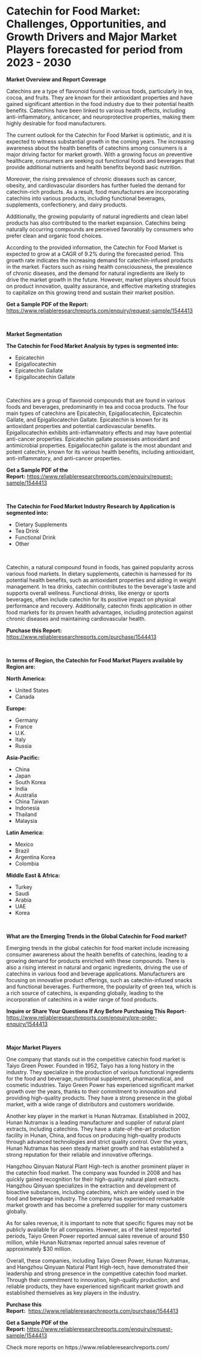 <p><h1>Catechin for Food Market: Challenges, Opportunities, and Growth Drivers and Major Market Players forecasted for period from 2023 - 2030</h1></p><p><strong>Market Overview and Report Coverage</strong></p>
<p><p>Catechins are a type of flavonoid found in various foods, particularly in tea, cocoa, and fruits. They are known for their antioxidant properties and have gained significant attention in the food industry due to their potential health benefits. Catechins have been linked to various health effects, including anti-inflammatory, anticancer, and neuroprotective properties, making them highly desirable for food manufacturers.</p><p>The current outlook for the Catechin for Food Market is optimistic, and it is expected to witness substantial growth in the coming years. The increasing awareness about the health benefits of catechins among consumers is a major driving factor for market growth. With a growing focus on preventive healthcare, consumers are seeking out functional foods and beverages that provide additional nutrients and health benefits beyond basic nutrition.</p><p>Moreover, the rising prevalence of chronic diseases such as cancer, obesity, and cardiovascular disorders has further fueled the demand for catechin-rich products. As a result, food manufacturers are incorporating catechins into various products, including functional beverages, supplements, confectionery, and dairy products.</p><p>Additionally, the growing popularity of natural ingredients and clean label products has also contributed to the market expansion. Catechins being naturally occurring compounds are perceived favorably by consumers who prefer clean and organic food choices.</p><p>According to the provided information, the Catechin for Food Market is expected to grow at a CAGR of 9.2% during the forecasted period. This growth rate indicates the increasing demand for catechin-infused products in the market. Factors such as rising health consciousness, the prevalence of chronic diseases, and the demand for natural ingredients are likely to drive the market growth in the future. However, market players should focus on product innovation, quality assurance, and effective marketing strategies to capitalize on this growing trend and sustain their market position.</p></p>
<p><strong>Get a Sample PDF of the Report:</strong> <a href="https://www.reliableresearchreports.com/enquiry/request-sample/1544413">https://www.reliableresearchreports.com/enquiry/request-sample/1544413</a></p>
<p>&nbsp;</p>
<p><strong>Market Segmentation</strong></p>
<p><strong>The Catechin for Food Market Analysis by types is segmented into:</strong></p>
<p><ul><li>Epicatechin</li><li>Epigallocatechin</li><li>Epicatechin Gallate</li><li>Epigallocatechin Gallate</li></ul></p>
<p>&nbsp;</p>
<p><p>Catechins are a group of flavonoid compounds that are found in various foods and beverages, predominantly in tea and cocoa products. The four main types of catechins are Epicatechin, Epigallocatechin, Epicatechin Gallate, and Epigallocatechin Gallate. Epicatechin is known for its antioxidant properties and potential cardiovascular benefits. Epigallocatechin exhibits anti-inflammatory effects and may have potential anti-cancer properties. Epicatechin gallate possesses antioxidant and antimicrobial properties. Epigallocatechin gallate is the most abundant and potent catechin, known for its various health benefits, including antioxidant, anti-inflammatory, and anti-cancer properties.</p></p>
<p><strong>Get a Sample PDF of the Report:</strong>&nbsp;<a href="https://www.reliableresearchreports.com/enquiry/request-sample/1544413">https://www.reliableresearchreports.com/enquiry/request-sample/1544413</a></p>
<p>&nbsp;</p>
<p><strong>The Catechin for Food Market Industry Research by Application is segmented into:</strong></p>
<p><ul><li>Dietary Supplements</li><li>Tea Drink</li><li>Functional Drink</li><li>Other</li></ul></p>
<p>&nbsp;</p>
<p><p>Catechin, a natural compound found in foods, has gained popularity across various food markets. In dietary supplements, catechin is harnessed for its potential health benefits, such as antioxidant properties and aiding in weight management. In tea drinks, catechin contributes to the beverage's taste and supports overall wellness. Functional drinks, like energy or sports beverages, often include catechin for its positive impact on physical performance and recovery. Additionally, catechin finds application in other food markets for its proven health advantages, including protection against chronic diseases and maintaining cardiovascular health.</p></p>
<p><strong>Purchase this Report:</strong>&nbsp; <a href="https://www.reliableresearchreports.com/purchase/1544413">https://www.reliableresearchreports.com/purchase/1544413</a></p>
<p>&nbsp;</p>
<p><strong>In terms of Region, the Catechin for Food Market Players available by Region are:</strong></p>
<p>
    <p> <strong> North America: </strong>
        <ul>
            <li>United States</li>
            <li>Canada</li>
        </ul>
        </p> 
    <p> <strong> Europe: </strong>
        <ul>
            <li>Germany</li>
            <li>France</li>
            <li>U.K.</li>
            <li>Italy</li>
            <li>Russia</li>
        </ul>
        </p> 
    <p> <strong> Asia-Pacific: </strong>
        <ul>
            <li>China</li>
            <li>Japan</li>
            <li>South Korea</li>
            <li>India</li>
            <li>Australia</li>
            <li>China Taiwan</li>
            <li>Indonesia</li>
            <li>Thailand</li>
            <li>Malaysia</li>
        </ul>
        </p> 
    <p> <strong> Latin America: </strong>
        <ul>
            <li>Mexico</li>
            <li>Brazil</li>
            <li>Argentina Korea</li>
            <li>Colombia</li>
        </ul>
        </p> 
    <p> <strong> Middle East & Africa: </strong>
        <ul>
            <li>Turkey</li>
            <li>Saudi</li>
            <li>Arabia</li>
            <li>UAE</li>
            <li>Korea</li>
        </ul>
    </p>
    </p>
<p>&nbsp;</p>
<p><strong>What are the Emerging Trends in the Global Catechin for Food market?</strong></p>
<p><p>Emerging trends in the global catechin for food market include increasing consumer awareness about the health benefits of catechins, leading to a growing demand for products enriched with these compounds. There is also a rising interest in natural and organic ingredients, driving the use of catechins in various food and beverage applications. Manufacturers are focusing on innovative product offerings, such as catechin-infused snacks and functional beverages. Furthermore, the popularity of green tea, which is a rich source of catechins, is expanding globally, leading to the incorporation of catechins in a wider range of food products.</p></p>
<p><strong>Inquire or Share Your Questions If Any Before Purchasing This Report</strong>- <a href="https://www.reliableresearchreports.com/enquiry/pre-order-enquiry/1544413">https://www.reliableresearchreports.com/enquiry/pre-order-enquiry/1544413</a></p>
<p>&nbsp;</p>
<p><strong>Major Market Players</strong></p>
<p><p>One company that stands out in the competitive catechin food market is Taiyo Green Power. Founded in 1952, Taiyo has a long history in the industry. They specialize in the production of various functional ingredients for the food and beverage, nutritional supplement, pharmaceutical, and cosmetic industries. Taiyo Green Power has experienced significant market growth over the years, thanks to their commitment to innovation and providing high-quality products. They have a strong presence in the global market, with a wide range of distributors and customers worldwide.</p><p>Another key player in the market is Hunan Nutramax. Established in 2002, Hunan Nutramax is a leading manufacturer and supplier of natural plant extracts, including catechins. They have a state-of-the-art production facility in Hunan, China, and focus on producing high-quality products through advanced technologies and strict quality control. Over the years, Hunan Nutramax has seen steady market growth and has established a strong reputation for their reliable and innovative offerings.</p><p>Hangzhou Qinyuan Natural Plant High-tech is another prominent player in the catechin food market. The company was founded in 2008 and has quickly gained recognition for their high-quality natural plant extracts. Hangzhou Qinyuan specializes in the extraction and development of bioactive substances, including catechins, which are widely used in the food and beverage industry. The company has experienced remarkable market growth and has become a preferred supplier for many customers globally.</p><p>As for sales revenue, it is important to note that specific figures may not be publicly available for all companies. However, as of the latest reported periods, Taiyo Green Power reported annual sales revenue of around $50 million, while Hunan Nutramax reported annual sales revenue of approximately $30 million.</p><p>Overall, these companies, including Taiyo Green Power, Hunan Nutramax, and Hangzhou Qinyuan Natural Plant High-tech, have demonstrated their leadership and strong presence in the competitive catechin food market. Through their commitment to innovation, high-quality production, and reliable products, they have experienced significant market growth and established themselves as key players in the industry.</p></p>
<p><strong>Purchase this Report:</strong>&nbsp;&nbsp;<a href="https://www.reliableresearchreports.com/purchase/1544413">https://www.reliableresearchreports.com/purchase/1544413</a></p>
<p></p>
<p><strong>Get a Sample PDF of the Report:</strong>&nbsp;<a href="https://www.reliableresearchreports.com/enquiry/request-sample/1544413">https://www.reliableresearchreports.com/enquiry/request-sample/1544413</a></p>
<p>Check more reports on https://www.reliableresearchreports.com/</p>